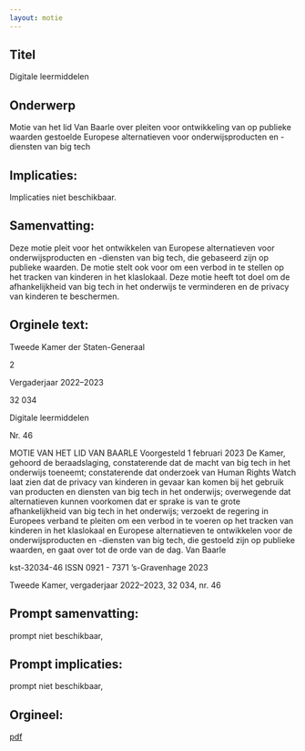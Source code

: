```yaml
---
layout: motie
---
```

## Titel
Digitale leermiddelen
## Onderwerp
Motie van het lid Van Baarle over pleiten voor ontwikkeling van op publieke waarden gestoelde Europese alternatieven voor onderwijsproducten en -diensten van big tech
## Implicaties:
Implicaties niet beschikbaar.
## Samenvatting:

Deze motie pleit voor het ontwikkelen van Europese alternatieven voor onderwijsproducten en -diensten van big tech, die gebaseerd zijn op publieke waarden. De motie stelt ook voor om een verbod in te stellen op het tracken van kinderen in het klaslokaal. Deze motie heeft tot doel om de afhankelijkheid van big tech in het onderwijs te verminderen en de privacy van kinderen te beschermen.
## Orginele text:


Tweede Kamer der Staten-Generaal

2

Vergaderjaar 2022–2023

32 034

Digitale leermiddelen

Nr. 46

MOTIE VAN HET LID VAN BAARLE
Voorgesteld 1 februari 2023
De Kamer,
gehoord de beraadslaging,
constaterende dat de macht van big tech in het onderwijs toeneemt;
constaterende dat onderzoek van Human Rights Watch laat zien dat de
privacy van kinderen in gevaar kan komen bij het gebruik van producten
en diensten van big tech in het onderwijs;
overwegende dat alternatieven kunnen voorkomen dat er sprake is van te
grote afhankelijkheid van big tech in het onderwijs;
verzoekt de regering in Europees verband te pleiten om een verbod in te
voeren op het tracken van kinderen in het klaslokaal en Europese
alternatieven te ontwikkelen voor de onderwijsproducten en -diensten van
big tech, die gestoeld zijn op publieke waarden,
en gaat over tot de orde van de dag.
Van Baarle

kst-32034-46
ISSN 0921 - 7371
’s-Gravenhage 2023

Tweede Kamer, vergaderjaar 2022–2023, 32 034, nr. 46


## Prompt samenvatting:
prompt niet beschikbaar,

## Prompt implicaties:
prompt niet beschikbaar,
## Orgineel:
[pdf](https://gegevensmagazijn.tweedekamer.nl/OData/v4/2.0/Document(754d1bf2-1d3e-4b9c-8b2d-bc30edb39ab5)/resource)

